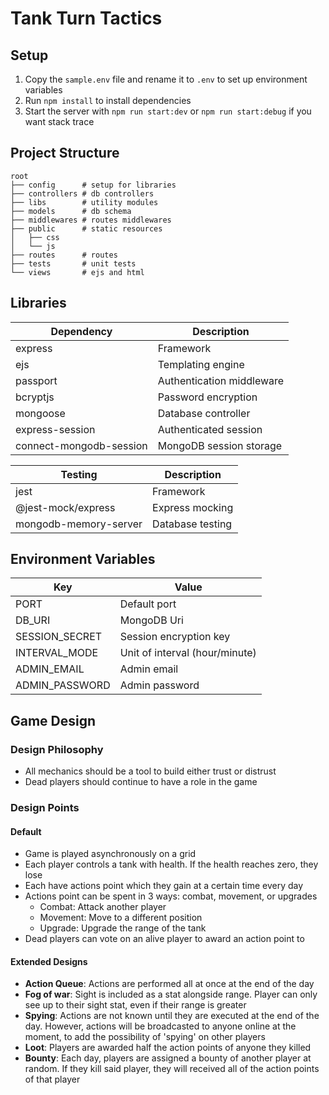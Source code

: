 # Tank Turn Tactics


## Setup
1. Copy the `sample.env` file and rename it to `.env` to set up environment variables
2. Run `npm install` to install dependencies
3. Start the server with `npm run start:dev` or `npm run start:debug` if you want stack trace

## Project Structure
```
root
├── config      # setup for libraries
├── controllers # db controllers
├── libs        # utility modules
├── models      # db schema
├── middlewares # routes middlewares
├── public      # static resources
│   ├── css
│   └── js
├── routes      # routes
├── tests       # unit tests
└── views       # ejs and html
```

## Libraries

| Dependency | Description 
|------------|-------------
| express | Framework 
| ejs | Templating engine
| passport | Authentication middleware
| bcryptjs | Password encryption
| mongoose | Database controller
| express-session | Authenticated session
| connect-mongodb-session | MongoDB session storage

| Testing | Description
|------------|-------------
| jest | Framework
| @jest-mock/express | Express mocking
| mongodb-memory-server| Database testing

## Environment Variables

| Key | Value |
|----|-----|
| PORT | Default port |
| DB_URI | MongoDB Uri |
| SESSION_SECRET | Session encryption key |
| INTERVAL_MODE | Unit of interval (hour/minute) |
| ADMIN_EMAIL | Admin email |
| ADMIN_PASSWORD | Admin password |

## Game Design

### Design Philosophy

 - All mechanics should be a tool to build either trust or distrust
 - Dead players should continue to have a role in the game

### Design Points

#### Default

 - Game is played asynchronously on a grid
 - Each player controls a tank with health. If the health reaches zero, they lose
 - Each have actions point which they gain at a certain time every day
 - Actions point can be spent in 3 ways: combat, movement, or upgrades
    - Combat: Attack another player
    - Movement: Move to a different position
    - Upgrade: Upgrade the range of the tank
 - Dead players can vote on an alive player to award an action point to
    
#### Extended Designs

 - **Action Queue**: Actions are performed all at once at the end of the day
 - **Fog of war**: Sight is included as a stat alongside range. Player can only see up to their sight stat, even if their 
   range is greater
 - **Spying**: Actions are not known until they are executed at the end of the day. However, actions will be broadcasted to 
   anyone online at the moment, to add the possibility of 'spying' on other players
 - **Loot**: Players are awarded half the action points of anyone they killed
 - **Bounty**: Each day, players are assigned a bounty of another player at random. If they kill said player, they will 
    received all of the action points of that player

